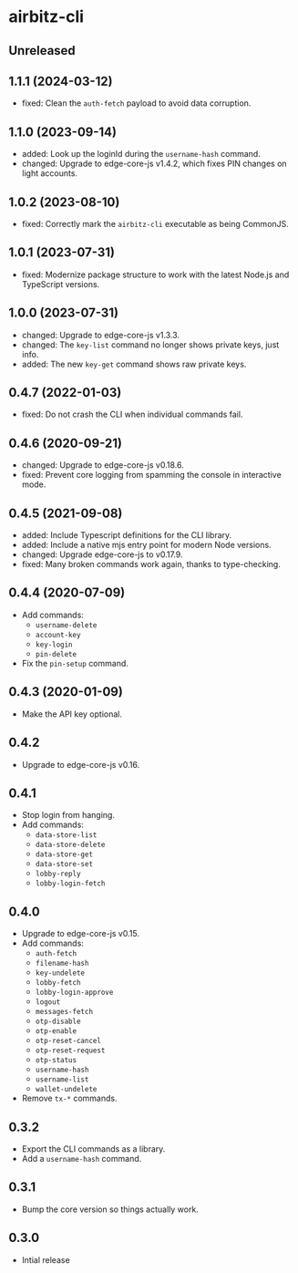 # airbitz-cli

## Unreleased

## 1.1.1 (2024-03-12)

- fixed: Clean the `auth-fetch` payload to avoid data corruption.

## 1.1.0 (2023-09-14)

- added: Look up the loginId during the `username-hash` command.
- changed: Upgrade to edge-core-js v1.4.2, which fixes PIN changes on light accounts.

## 1.0.2 (2023-08-10)

- fixed: Correctly mark the `airbitz-cli` executable as being CommonJS.

## 1.0.1 (2023-07-31)

- fixed: Modernize package structure to work with the latest Node.js and TypeScript versions.

## 1.0.0 (2023-07-31)

- changed: Upgrade to edge-core-js v1.3.3.
- changed: The `key-list` command no longer shows private keys, just info.
- added: The new `key-get` command shows raw private keys.

## 0.4.7 (2022-01-03)

- fixed: Do not crash the CLI when individual commands fail.

## 0.4.6 (2020-09-21)

- changed: Upgrade to edge-core-js v0.18.6.
- fixed: Prevent core logging from spamming the console in interactive mode.

## 0.4.5 (2021-09-08)

- added: Include Typescript definitions for the CLI library.
- added: Include a native mjs entry point for modern Node versions.
- changed: Upgrade edge-core-js to v0.17.9.
- fixed: Many broken commands work again, thanks to type-checking.

## 0.4.4 (2020-07-09)

- Add commands:
  - `username-delete`
  - `account-key`
  - `key-login`
  - `pin-delete`
- Fix the `pin-setup` command.

## 0.4.3 (2020-01-09)

- Make the API key optional.

## 0.4.2

- Upgrade to edge-core-js v0.16.

## 0.4.1

- Stop login from hanging.
- Add commands:
  - `data-store-list`
  - `data-store-delete`
  - `data-store-get`
  - `data-store-set`
  - `lobby-reply`
  - `lobby-login-fetch`

## 0.4.0

- Upgrade to edge-core-js v0.15.
- Add commands:
  - `auth-fetch`
  - `filename-hash`
  - `key-undelete`
  - `lobby-fetch`
  - `lobby-login-approve`
  - `logout`
  - `messages-fetch`
  - `otp-disable`
  - `otp-enable`
  - `otp-reset-cancel`
  - `otp-reset-request`
  - `otp-status`
  - `username-hash`
  - `username-list`
  - `wallet-undelete`
- Remove `tx-*` commands.

## 0.3.2

- Export the CLI commands as a library.
- Add a `username-hash` command.

## 0.3.1

- Bump the core version so things actually work.

## 0.3.0

- Intial release
